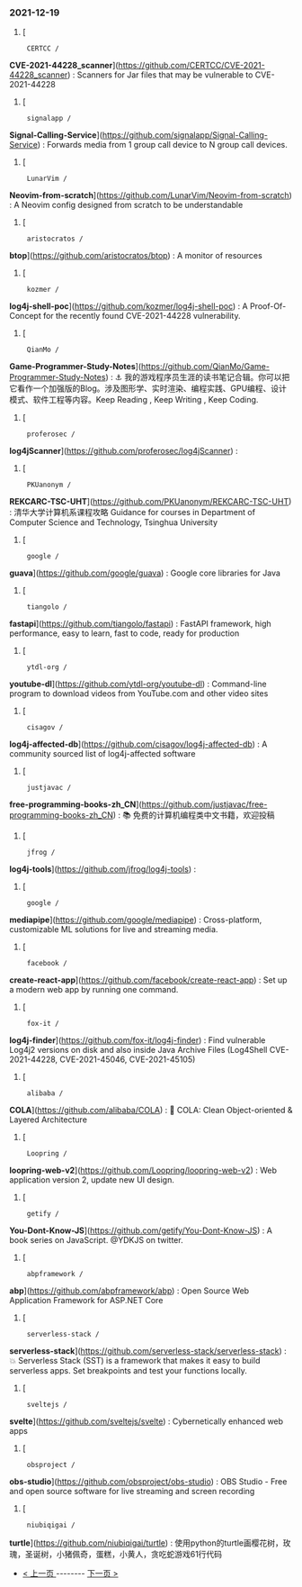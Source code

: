 ### 2021-12-19 
1. [
    

        CERTCC /
**CVE-2021-44228_scanner**](https://github.com/CERTCC/CVE-2021-44228_scanner) : Scanners for Jar files that may be vulnerable to CVE-2021-44228
1. [
    

        signalapp /
**Signal-Calling-Service**](https://github.com/signalapp/Signal-Calling-Service) : Forwards media from 1 group call device to N group call devices.
1. [
    

        LunarVim /
**Neovim-from-scratch**](https://github.com/LunarVim/Neovim-from-scratch) : A Neovim config designed from scratch to be understandable
1. [
    

        aristocratos /
**btop**](https://github.com/aristocratos/btop) : A monitor of resources
1. [
    

        kozmer /
**log4j-shell-poc**](https://github.com/kozmer/log4j-shell-poc) : A Proof-Of-Concept for the recently found CVE-2021-44228 vulnerability.
1. [
    

        QianMo /
**Game-Programmer-Study-Notes**](https://github.com/QianMo/Game-Programmer-Study-Notes) : ⚓ 我的游戏程序员生涯的读书笔记合辑。你可以把它看作一个加强版的Blog。涉及图形学、实时渲染、编程实践、GPU编程、设计模式、软件工程等内容。Keep Reading , Keep Writing , Keep Coding.
1. [
    

        proferosec /
**log4jScanner**](https://github.com/proferosec/log4jScanner) : 
1. [
    

        PKUanonym /
**REKCARC-TSC-UHT**](https://github.com/PKUanonym/REKCARC-TSC-UHT) : 清华大学计算机系课程攻略 Guidance for courses in Department of Computer Science and Technology, Tsinghua University
1. [
    

        google /
**guava**](https://github.com/google/guava) : Google core libraries for Java
1. [
    

        tiangolo /
**fastapi**](https://github.com/tiangolo/fastapi) : FastAPI framework, high performance, easy to learn, fast to code, ready for production
1. [
    

        ytdl-org /
**youtube-dl**](https://github.com/ytdl-org/youtube-dl) : Command-line program to download videos from YouTube.com and other video sites
1. [
    

        cisagov /
**log4j-affected-db**](https://github.com/cisagov/log4j-affected-db) : A community sourced list of log4j-affected software
1. [
    

        justjavac /
**free-programming-books-zh_CN**](https://github.com/justjavac/free-programming-books-zh_CN) : 📚 免费的计算机编程类中文书籍，欢迎投稿
1. [
    

        jfrog /
**log4j-tools**](https://github.com/jfrog/log4j-tools) : 
1. [
    

        google /
**mediapipe**](https://github.com/google/mediapipe) : Cross-platform, customizable ML solutions for live and streaming media.
1. [
    

        facebook /
**create-react-app**](https://github.com/facebook/create-react-app) : Set up a modern web app by running one command.
1. [
    

        fox-it /
**log4j-finder**](https://github.com/fox-it/log4j-finder) : Find vulnerable Log4j2 versions on disk and also inside Java Archive Files (Log4Shell CVE-2021-44228, CVE-2021-45046, CVE-2021-45105)
1. [
    

        alibaba /
**COLA**](https://github.com/alibaba/COLA) : 🥤 COLA: Clean Object-oriented & Layered Architecture
1. [
    

        Loopring /
**loopring-web-v2**](https://github.com/Loopring/loopring-web-v2) : Web application version 2, update new UI design.
1. [
    

        getify /
**You-Dont-Know-JS**](https://github.com/getify/You-Dont-Know-JS) : A book series on JavaScript. @YDKJS on twitter.
1. [
    

        abpframework /
**abp**](https://github.com/abpframework/abp) : Open Source Web Application Framework for ASP.NET Core
1. [
    

        serverless-stack /
**serverless-stack**](https://github.com/serverless-stack/serverless-stack) : 💥 Serverless Stack (SST) is a framework that makes it easy to build serverless apps. Set breakpoints and test your functions locally.
1. [
    

        sveltejs /
**svelte**](https://github.com/sveltejs/svelte) : Cybernetically enhanced web apps
1. [
    

        obsproject /
**obs-studio**](https://github.com/obsproject/obs-studio) : OBS Studio - Free and open source software for live streaming and screen recording
1. [
    

        niubiqigai /
**turtle**](https://github.com/niubiqigai/turtle) : 使用python的turtle画樱花树，玫瑰，圣诞树，小猪佩奇，蛋糕，小黄人，贪吃蛇游戏61行代码 

- [ < 上一页 ](https://github.com/able8/github-trending-daily-record/blob/master/2021-12-18.md) -------- [ 下一页 > ](https://github.com/able8/github-trending-daily-record/blob/master/2021-12-20.md)